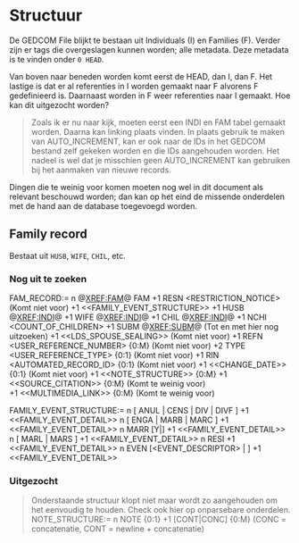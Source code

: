 # Structuur

De GEDCOM File blijkt te bestaan uit Individuals (I) en Families (F). Verder zijn er tags die overgeslagen kunnen worden; alle metadata.
Deze metadata is te vinden onder `0 HEAD`.

Van boven naar beneden worden komt eerst de HEAD, dan I, dan F. Het lastige is dat er al referenties in I worden gemaakt naar F alvorens
F gedefinieerd is. Daarnaast worden in F weer referenties naar I gemaakt. Hoe kan dit uitgezocht worden?
> Zoals ik er nu naar kijk, moeten eerst een INDI en FAM tabel gemaakt worden. Daarna kan linking plaats vinden.
> In plaats gebruik te maken van AUTO_INCREMENT, kan er ook naar de IDs in het GEDCOM bestand zelf gekeken worden en die IDs aangehouden
> worden. Het nadeel is wel dat je misschien geen AUTO_INCREMENT kan gebruiken bij het aanmaken van nieuwe records.

Dingen die te weinig voor komen moeten nog wel in dit document als relevant beschouwd worden; dan kan op het eind de missende onderdelen
met de hand aan de database toegevoegd worden.

## Family record

Bestaat uit `HUSB`, `WIFE`, `CHIL`, etc.

### Nog uit te zoeken

FAM_RECORD:=
n @<XREF:FAM>@ FAM
+1 RESN <RESTRICTION_NOTICE> (Komt niet voor)
+1 <<FAMILY_EVENT_STRUCTURE>>
+1 HUSB @<XREF:INDI>@
+1 WIFE @<XREF:INDI>@
+1 CHIL @<XREF:INDI>@
+1 NCHI <COUNT_OF_CHILDREN>
+1 SUBM @<XREF:SUBM>@ (Tot en met hier nog uitzoeken)
+1 <<LDS_SPOUSE_SEALING>> (Komt niet voor)
+1 REFN <USER_REFERENCE_NUMBER> {0:M}  (Komt niet voor)
+2 TYPE <USER_REFERENCE_TYPE> {0:1}  (Komt niet voor)
+1 RIN <AUTOMATED_RECORD_ID> {0:1}  (Komt niet voor)
+1 <<CHANGE_DATE>> {0:1}  (Komt niet voor)
+1 <<NOTE_STRUCTURE>> {0:M}
+1 <<SOURCE_CITATION>> {0:M} (Komt te weinig voor)  
+1 <<MULTIMEDIA_LINK>> {0:M} (Komt te weinig voor)

FAMILY_EVENT_STRUCTURE:=
n [ ANUL | CENS | DIV | DIVF ]
+1 <<FAMILY_EVENT_DETAIL>>
n [ ENGA | MARB | MARC ]
+1 <<FAMILY_EVENT_DETAIL>>
n MARR [Y|<NULL>]
+1 <<FAMILY_EVENT_DETAIL>>
n [ MARL | MARS ]
+1 <<FAMILY_EVENT_DETAIL>>
n RESI
+1 <<FAMILY_EVENT_DETAIL>>
n EVEN [<EVENT_DESCRIPTOR> | <NULL>]
+1 <<FAMILY_EVENT_DETAIL>>

### Uitgezocht

> Onderstaande structuur klopt niet maar wordt zo aangehouden om het eenvoudig te houden.
> Check ook hier op onparsebare onderdelen.
NOTE_STRUCTURE:=
n NOTE <TEXT> {0:1}
+1 [CONT|CONC] <TEXT> {0:M} (CONC = concatenatie, CONT = newline + concatenatie)
